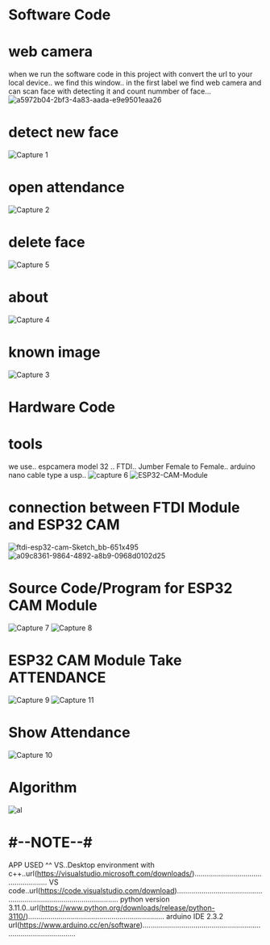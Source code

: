 # Software Code
# web camera
when we run the software code in this project with convert the url to your local device..
we find this window..
in the first label we find web camera and can scan face with detecting it and count nummber of face...
![a5972b04-2bf3-4a83-aada-e9e9501eaa26](https://github.com/sara2086/Face_Recognition_System/assets/102359786/c3e08120-3a3b-4532-8f60-78ada26fb4a9)
# detect new face
![Capture 1](https://github.com/sara2086/Face_Recognition_System/assets/102359786/7a9c17b6-d3b7-493b-b9aa-c1e31ee7df76)
# open attendance
![Capture 2](https://github.com/sara2086/Face_Recognition_System/assets/102359786/cdd01cb6-277a-4966-9fc0-0cc1c379c2cf)
# delete face
![Capture 5](https://github.com/sara2086/Face_Recognition_System/assets/102359786/d9e34b9f-7bf3-46e9-9376-1e210c10635d)
# about
![Capture 4](https://github.com/sara2086/Face_Recognition_System/assets/102359786/fe9a7f3e-8466-4277-99f4-ff9274876b62)
# known image
![Capture 3](https://github.com/sara2086/Face_Recognition_System/assets/102359786/48156383-319f-41d8-b24d-715af65a9399)
 # Hardware Code
 # tools
 we use..
 espcamera model 32 ..
 FTDI..
 Jumber Female to Female..
 arduino nano cable type a usp..
 ![capture 6](https://github.com/sara2086/Face_Recognition_System/assets/102359786/c3090554-f6d5-486a-b878-c16e17ab1bfa)
![ESP32-CAM-Module](https://github.com/sara2086/Face_Recognition_System/assets/102359786/89c06f92-2dcf-446b-9253-1576906282c0)
# connection between FTDI Module and ESP32 CAM
![ftdi-esp32-cam-Sketch_bb-651x495](https://github.com/sara2086/Face_Recognition_System/assets/102359786/29533055-5839-4ab1-a916-6c2fb1eb2318)
![a09c8361-9864-4892-a8b9-0968d0102d25](https://github.com/sara2086/Face_Recognition_System/assets/102359786/b86112c1-8cf2-4141-9a58-1471acd01626)
# Source Code/Program for ESP32 CAM Module
![Capture 7](https://github.com/sara2086/Face_Recognition_System/assets/102359786/852b9155-f591-4715-828a-4648d5706447)
![Capture 8](https://github.com/sara2086/Face_Recognition_System/assets/102359786/dee02bd9-97d9-45d6-a58d-ba6b62143af7)
# ESP32 CAM Module Take ATTENDANCE 
![Capture 9](https://github.com/sara2086/Face_Recognition_System/assets/102359786/cd80620f-cce3-4524-b0e2-347de49f1bb5)
![Capture 11](https://github.com/sara2086/Face_Recognition_System/assets/102359786/700fe161-4a18-4a12-9378-481c85a35516)
# Show Attendance
![Capture 10](https://github.com/sara2086/Face_Recognition_System/assets/102359786/98bd0561-7423-4b42-8e36-2135cbc7f154)
# Algorithm
![al](https://github.com/sara2086/Face_Recognition_System/assets/102359786/c9039308-68e3-43e5-a56d-4ea94de88749)

# #--NOTE--#
APP USED ^^ VS..Desktop environment with c++..url(https://visualstudio.microsoft.com/downloads/)....................................................
VS code..url(https://code.visualstudio.com/download)................................................................................................
python version 3.11.0..url(https://www.python.org/downloads/release/python-3110/)...................................................................
arduino IDE 2.3.2 url(https://www.arduino.cc/en/software)...........................................................................................











